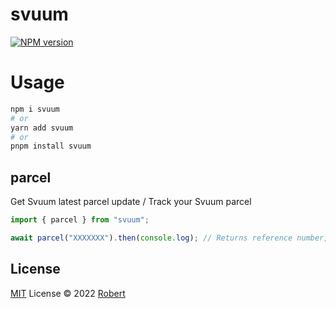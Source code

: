 # svuum

[![NPM version](https://img.shields.io/npm/v/svuum?color=a1b858&label=)](https://www.npmjs.com/package/svuum)

# Usage

```bash
npm i svuum
# or
yarn add svuum
# or
pnpm install svuum
```

## parcel

Get Svuum latest parcel update / Track your Svuum parcel

```js
import { parcel } from "svuum";

await parcel("XXXXXXX").then(console.log); // Returns reference number, order number, status, timestamp (unix) and remarks in an object
```

## License

[MIT](./LICENSE) License © 2022 [Robert](https://github.com/treboryx)

